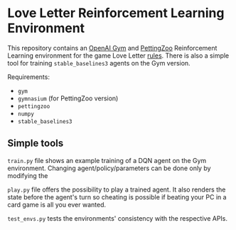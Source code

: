 # Love Letter Reinforcement Learning Environment

This repository contains an [OpenAI Gym](https://github.com/openai/gym) and [PettingZoo](https://github.com/Farama-Foundation/PettingZoo) Reinforcement Learning environment for the game Love Letter [rules](https://images.zmangames.com/filer_public/5b/6c/5b6c17d7-7e0e-4b70-a311-9a6c32066010/ll-rulebook.pdf). There is also a simple tool for training `stable_baselines3` agents on the Gym version. 

Requirements:
- `gym`
- `gymnasium` (for PettingZoo version)
- `pettingzoo`
- `numpy`
- `stable_baselines3`

## Simple tools

`train.py` file shows an example training of a DQN agent on the Gym environment. Changing agent/policy/parameters can be done only by modifying the 

`play.py` file offers the possibility to play a trained agent. It also renders the state before the agent's turn so cheating is possible if beating your PC in a card game is all you ever wanted.

`test_envs.py` tests the environments' consistency with the respective APIs.
